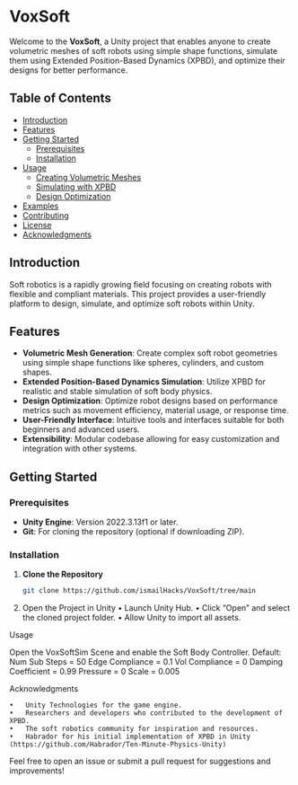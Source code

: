 # VoxSoft

Welcome to the **VoxSoft**, a Unity project that enables anyone to create volumetric meshes of soft robots using simple shape functions, simulate them using Extended Position-Based Dynamics (XPBD), and optimize their designs for better performance.

## Table of Contents

- [Introduction](#introduction)
- [Features](#features)
- [Getting Started](#getting-started)
  - [Prerequisites](#prerequisites)
  - [Installation](#installation)
- [Usage](#usage)
  - [Creating Volumetric Meshes](#creating-volumetric-meshes)
  - [Simulating with XPBD](#simulating-with-xpbd)
  - [Design Optimization](#design-optimization)
- [Examples](#examples)
- [Contributing](#contributing)
- [License](#license)
- [Acknowledgments](#acknowledgments)

## Introduction

Soft robotics is a rapidly growing field focusing on creating robots with flexible and compliant materials. This project provides a user-friendly platform to design, simulate, and optimize soft robots within Unity.

## Features

- **Volumetric Mesh Generation**: Create complex soft robot geometries using simple shape functions like spheres, cylinders, and custom shapes.
- **Extended Position-Based Dynamics Simulation**: Utilize XPBD for realistic and stable simulation of soft body physics.
- **Design Optimization**: Optimize robot designs based on performance metrics such as movement efficiency, material usage, or response time.
- **User-Friendly Interface**: Intuitive tools and interfaces suitable for both beginners and advanced users.
- **Extensibility**: Modular codebase allowing for easy customization and integration with other systems.

## Getting Started

### Prerequisites

- **Unity Engine**: Version 2022.3.13f1 or later.
- **Git**: For cloning the repository (optional if downloading ZIP).

### Installation

1. **Clone the Repository**

   ```bash
   git clone https://github.com/ismailHacks/VoxSoft/tree/main

2.	Open the Project in Unity
	•	Launch Unity Hub.
	•	Click “Open” and select the cloned project folder.
	•	Allow Unity to import all assets.

Usage

Open the VoxSoftSim Scene and enable the Soft Body Controller. Default: 
Num Sub Steps = 50
Edge Compliance = 0.1
Vol Compliance = 0
Damping Coefficient = 0.99
Pressure = 0
Scale = 0.005


Acknowledgments

	•	Unity Technologies for the game engine.
	•	Researchers and developers who contributed to the development of XPBD.
	•	The soft robotics community for inspiration and resources.
	•	Habrador for his initial implementation of XPBD in Unity (https://github.com/Habrador/Ten-Minute-Physics-Unity)

Feel free to open an issue or submit a pull request for suggestions and improvements!
